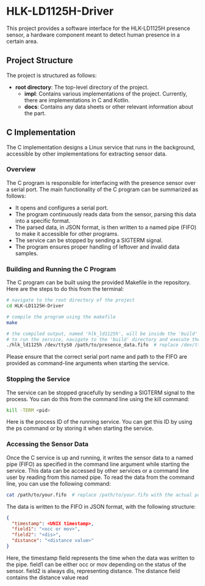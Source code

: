 # HLK-LD1125H-Driver
This project provides a software interface for the HLK-LD1125H presence sensor, a hardware component meant to detect human presence in a certain area.

## Project Structure
The project is structured as follows:
- **root directory**: The top-level directory of the project.
  - **impl**: Contains various implementations of the project. Currently, there are implementations in C and Kotlin.
  - **docs**: Contains any data sheets or other relevant information about the part.

## C Implementation
The C implementation designs a Linux service that runs in the background, accessible by other implementations for extracting sensor data.

### Overview
The C program is responsible for interfacing with the presence sensor over a serial port. The main functionality of the C program can be summarized as follows:
- It opens and configures a serial port.
- The program continuously reads data from the sensor, parsing this data into a specific format.
- The parsed data, in JSON format, is then written to a named pipe (FIFO) to make it accessible for other programs.
- The service can be stopped by sending a SIGTERM signal.
- The program ensures proper handling of leftover and invalid data samples.

### Building and Running the C Program
The C program can be built using the provided Makefile in the repository. Here are the steps to do this from the terminal:

```sh
# navigate to the root directory of the project
cd HLK-LD1125H-Driver

# compile the program using the makefile
make

# the compiled output, named 'hlk_ld1125h', will be inside the 'build' directory
# to run the service, navigate to the 'build' directory and execute the following command:
./hlk_ld1125h /dev/ttyS0 /path/to/presence_data.fifo  # replace /dev/ttyS0 and /path/to/presence_data.fifo with the actual serial port of the sensor and desired path to the FIFO
```
Please ensure that the correct serial port name and path to the FIFO are provided as command-line arguments when starting the service.

### Stopping the Service
The service can be stopped gracefully by sending a SIGTERM signal to the process. You can do this from the command line using the kill command:

```sh
kill -TERM <pid>
```
Here <pid> is the process ID of the running service. You can get this ID by using the ps command or by storing it when starting the service.

### Accessing the Sensor Data
Once the C service is up and running, it writes the sensor data to a named pipe (FIFO) as specified in the command line argument while starting the service. This data can be accessed by other services or a command line user by reading from this named pipe. To read the data from the command line, you can use the following command:

```sh
cat /path/to/your.fifo  # replace /path/to/your.fifo with the actual path to the FIFO
```
The data is written to the FIFO in JSON format, with the following structure:
```json
{
  "timestamp": <UNIX timestamp>,
  "field1": "<occ or mov>",
  "field2": "<dis>",
  "distance": "<distance value>"
}
```
Here, the timestamp field represents the time when the data was written to the pipe. field1 can be either occ or mov depending on the status of the sensor. field2 is always dis, representing distance. The distance field contains the distance value read